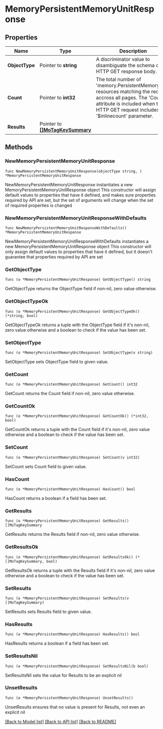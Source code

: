 # MemoryPersistentMemoryUnitResponse

## Properties

Name | Type | Description | Notes
------------ | ------------- | ------------- | -------------
**ObjectType** | Pointer to **string** | A discriminator value to disambiguate the schema of a HTTP GET response body. | 
**Count** | Pointer to **int32** | The total number of &#39;memory.PersistentMemoryUnit&#39; resources matching the request, accross all pages. The &#39;Count&#39; attribute is included when the HTTP GET request includes the &#39;$inlinecount&#39; parameter. | [optional] 
**Results** | Pointer to [**[]MoTagKeySummary**](mo.TagKeySummary.md) |  | [optional] 

## Methods

### NewMemoryPersistentMemoryUnitResponse

`func NewMemoryPersistentMemoryUnitResponse(objectType string, ) *MemoryPersistentMemoryUnitResponse`

NewMemoryPersistentMemoryUnitResponse instantiates a new MemoryPersistentMemoryUnitResponse object
This constructor will assign default values to properties that have it defined,
and makes sure properties required by API are set, but the set of arguments
will change when the set of required properties is changed

### NewMemoryPersistentMemoryUnitResponseWithDefaults

`func NewMemoryPersistentMemoryUnitResponseWithDefaults() *MemoryPersistentMemoryUnitResponse`

NewMemoryPersistentMemoryUnitResponseWithDefaults instantiates a new MemoryPersistentMemoryUnitResponse object
This constructor will only assign default values to properties that have it defined,
but it doesn't guarantee that properties required by API are set

### GetObjectType

`func (o *MemoryPersistentMemoryUnitResponse) GetObjectType() string`

GetObjectType returns the ObjectType field if non-nil, zero value otherwise.

### GetObjectTypeOk

`func (o *MemoryPersistentMemoryUnitResponse) GetObjectTypeOk() (*string, bool)`

GetObjectTypeOk returns a tuple with the ObjectType field if it's non-nil, zero value otherwise
and a boolean to check if the value has been set.

### SetObjectType

`func (o *MemoryPersistentMemoryUnitResponse) SetObjectType(v string)`

SetObjectType sets ObjectType field to given value.


### GetCount

`func (o *MemoryPersistentMemoryUnitResponse) GetCount() int32`

GetCount returns the Count field if non-nil, zero value otherwise.

### GetCountOk

`func (o *MemoryPersistentMemoryUnitResponse) GetCountOk() (*int32, bool)`

GetCountOk returns a tuple with the Count field if it's non-nil, zero value otherwise
and a boolean to check if the value has been set.

### SetCount

`func (o *MemoryPersistentMemoryUnitResponse) SetCount(v int32)`

SetCount sets Count field to given value.

### HasCount

`func (o *MemoryPersistentMemoryUnitResponse) HasCount() bool`

HasCount returns a boolean if a field has been set.

### GetResults

`func (o *MemoryPersistentMemoryUnitResponse) GetResults() []MoTagKeySummary`

GetResults returns the Results field if non-nil, zero value otherwise.

### GetResultsOk

`func (o *MemoryPersistentMemoryUnitResponse) GetResultsOk() (*[]MoTagKeySummary, bool)`

GetResultsOk returns a tuple with the Results field if it's non-nil, zero value otherwise
and a boolean to check if the value has been set.

### SetResults

`func (o *MemoryPersistentMemoryUnitResponse) SetResults(v []MoTagKeySummary)`

SetResults sets Results field to given value.

### HasResults

`func (o *MemoryPersistentMemoryUnitResponse) HasResults() bool`

HasResults returns a boolean if a field has been set.

### SetResultsNil

`func (o *MemoryPersistentMemoryUnitResponse) SetResultsNil(b bool)`

 SetResultsNil sets the value for Results to be an explicit nil

### UnsetResults
`func (o *MemoryPersistentMemoryUnitResponse) UnsetResults()`

UnsetResults ensures that no value is present for Results, not even an explicit nil

[[Back to Model list]](../README.md#documentation-for-models) [[Back to API list]](../README.md#documentation-for-api-endpoints) [[Back to README]](../README.md)


